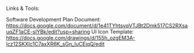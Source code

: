 Links & Tools:

Software Development Plan Document: https://docs.google.com/document/d/1e41TYhtsvqVTJBt2Dmk517CS2RXsauqZF1aCE-sIYBk/edit?usp=sharing
UI Icon Template: https://docs.google.com/drawings/d/155h_ozgEM3A-lcz12SKXIc1C7axXR6K_sGn_luCEiqQ/edit
